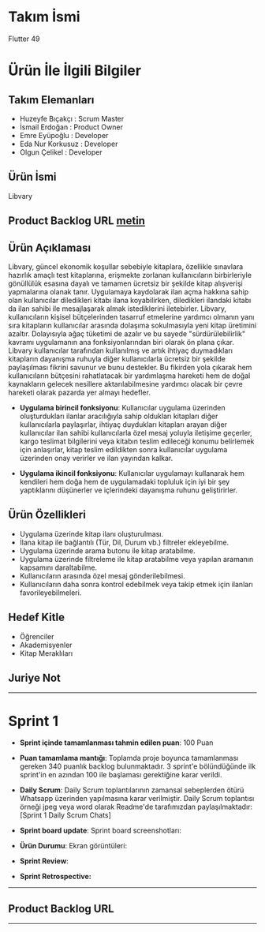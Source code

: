 # **Takım İsmi**

   Flutter 49

# Ürün İle İlgili Bilgiler

## Takım Elemanları
- Huzeyfe Bıçakçı  : Scrum Master
- İsmail Erdoğan   : Product Owner
- Emre Eyüpoğlu    : Developer
- Eda Nur Korkusuz : Developer
- Olgun Çelikel    : Developer

## Ürün İsmi

Libvary

## Product Backlog URL [metin](https://miro.com/app/board/uXjVMB1ZXfI=/)



## Ürün Açıklaması
Libvary, güncel ekonomik koşullar sebebiyle kitaplara, özellikle sınavlara hazırlık amaçlı test kitaplarına, erişmekte zorlanan kullanıcıların birbirleriyle gönüllülük esasına dayalı ve tamamen ücretsiz bir şekilde kitap alışverişi yapmalarına olanak tanır. Uygulamaya kaydolarak ilan açma hakkına sahip olan kullanıcılar diledikleri kitabı ilana koyabilirken, diledikleri ilandaki kitabı da ilan sahibi ile mesajlaşarak almak istediklerini iletebirler. Libvary, kullanıcıların kişisel bütçelerinden tasarruf etmelerine yardımcı olmanın yanı sıra kitapların kullanıcılar arasında dolaşıma sokulmasıyla yeni kitap üretimini azaltır. Dolayısıyla ağaç tüketimi de azalır ve bu sayede "sürdürülebilirlik" kavramı uygulamanın ana fonksiyonlarından biri olarak ön plana çıkar. Libvary kullanıcılar tarafından kullanılmış ve artık ihtiyaç duymadıkları kitapların dayanışma ruhuyla diğer kullanıcılarla ücretsiz bir şekilde paylaşılması fikrini savunur ve bunu destekler. Bu fikirden yola çıkarak hem kullanıcıların bütçesini rahatlatacak bir yardımlaşma hareketi hem de doğal kaynakların gelecek nesillere aktarılabilmesine yardımcı olacak bir çevre hareketi olarak pazarda yer almayı hedefler.


- **Uygulama birincil fonksiyonu**: Kullanıcılar uygulama üzerinden oluşturdukları ilanlar aracılığıyla sahip oldukları kitapları diğer kullanıcılarla paylaşırlar, ihtiyaç duydukları kitapları arayan diğer kullanıcılar ilan sahibi kullanıcılarla özel mesaj yoluyla iletişime geçerler, kargo teslimat bilgilerini veya kitabın teslim edileceği konumu belirlemek için anlaşırlar, kitap teslim edildikten sonra kullanıcılar uygulama üzerinden onay verirler ve ilan yayından kalkar.

- **Uygulama ikincil fonksiyonu**: Kullanıcılar uygulamayı kullanarak hem kendileri hem doğa hem de uygulamadaki topluluk için iyi bir şey yaptıklarını düşünerler ve içlerindeki dayanışma ruhunu geliştirirler.

## Ürün Özellikleri

- Uygulama üzerinde kitap ilanı oluşturulması.
- İlana kitap ile bağlantılı (Tür, Dil, Durum vb.) filtreler ekleyebilme.
- Uygulama üzerinde arama butonu ile kitap aratabilme.
- Uygulama üzerinde filtreleme ile kitap aratabilme veya yapılan aramanın kapsamını daraltabilme.
- Kullanıcıların arasında özel mesaj gönderilebilmesi.
- Kullanıcıların daha sonra kontrol edebilmek veya takip etmek için ilanları favorileyebilmeleri.


## Hedef Kitle

- Öğrenciler
- Akademisyenler
- Kitap Meraklıları


## Juriye Not



---

# Sprint 1

- **Sprint içinde tamamlanması tahmin edilen puan**: 100 Puan


- **Puan tamamlama mantığı**: Toplamda proje boyunca tamamlanması gereken 340 puanlık backlog bulunmaktadır. 3 sprint'e bölündüğünde ilk sprint'in en azından 100 ile başlaması gerektiğine karar verildi.


- **Daily Scrum**: Daily Scrum toplantılarının zamansal sebeplerden ötürü Whatsapp üzerinden yapılmasına karar verilmiştir. Daily Scrum toplantısı örneği jpeg veya word olarak Readme'de tarafımızdan paylaşılmaktadır: [Sprint 1 Daily Scrum Chats]

- **Sprint board update**: Sprint board screenshotları: 



- **Ürün Durumu**: Ekran görüntüleri:
  
- **Sprint Review**: 

- **Sprint Retrospective:**
  
 

---

## Product Backlog URL


---
